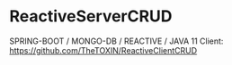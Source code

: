 # ReactiveServerCRUD
SPRING-BOOT / MONGO-DB /  REACTIVE / JAVA 11
Client: https://github.com/TheTOXIN/ReactiveClientCRUD
